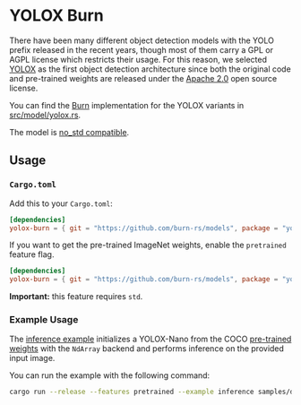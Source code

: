 # YOLOX Burn

There have been many different object detection models with the YOLO prefix released in the recent
years, though most of them carry a GPL or AGPL license which restricts their usage. For this reason,
we selected [YOLOX](https://arxiv.org/abs/2107.08430) as the first object detection architecture
since both the original code and pre-trained weights are released under the
[Apache 2.0](https://github.com/Megvii-BaseDetection/YOLOX/blob/main/LICENSE) open source license.

You can find the [Burn](https://github.com/tracel-ai/burn) implementation for the YOLOX variants in
[src/model/yolox.rs](src/model/yolox.rs).

The model is [no_std compatible](https://docs.rust-embedded.org/book/intro/no-std.html).

## Usage

### `Cargo.toml`

Add this to your `Cargo.toml`:

```toml
[dependencies]
yolox-burn = { git = "https://github.com/burn-rs/models", package = "yolox-burn", default-features = false }
```

If you want to get the pre-trained ImageNet weights, enable the `pretrained` feature flag.

```toml
[dependencies]
yolox-burn = { git = "https://github.com/burn-rs/models", package = "yolox-burn", features = ["pretrained"] }
```

**Important:** this feature requires `std`.

### Example Usage

The [inference example](examples/inference.rs) initializes a YOLOX-Nano from the COCO
[pre-trained weights](https://github.com/Megvii-BaseDetection/YOLOX?tab=readme-ov-file#standard-models)
with the `NdArray` backend and performs inference on the provided input image.

You can run the example with the following command:

```sh
cargo run --release --features pretrained --example inference samples/dog.jpg
```
